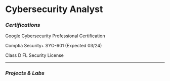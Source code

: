 # Cybersecurity Analyst

### <i> Certifications </i>
Google Cybersecurity Professional Certification 

Comptia Security+ SYO-601 (Expected 03/24) 

Class D FL Security License <hr>


### <i> Projects & Labs </i>

